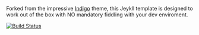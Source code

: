Forked from the impressive [Indigo](https://github.com/sergiokopplin/indigo) theme, this Jeykll template is designed to work out of the box with NO mandatory fiddling with your dev enviroment.

[![Build Status](https://travis-ci.org/jehartzog/jehartzog.github.io.svg?branch=master)](https://travis-ci.org/jehartzog/jehartzog.github.io)
